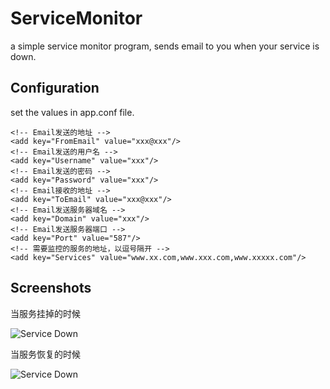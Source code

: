 # ServiceMonitor
a simple service monitor program, sends email to you when your service is down.

## Configuration
set the values in app.conf file.

```
<!-- Email发送的地址 -->
<add key="FromEmail" value="xxx@xxx"/> 
<!-- Email发送的用户名 -->
<add key="Username" value="xxx"/>
<!-- Email发送的密码 -->
<add key="Password" value="xxx"/>
<!-- Email接收的地址 -->
<add key="ToEmail" value="xxx@xxx"/>
<!-- Email发送服务器域名 -->
<add key="Domain" value="xxx"/>
<!-- Email发送服务器端口 -->
<add key="Port" value="587"/>
<!-- 需要监控的服务的地址，以逗号隔开 -->
<add key="Services" value="www.xx.com,www.xxx.com,www.xxxxx.com"/>
```

## Screenshots
当服务挂掉的时候

![Service Down](http://www.bwbot.org/static/img/servicedown.png)

当服务恢复的时候

![Service Down](http://www.bwbot.org/static/img/serviceup.png)

